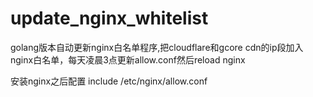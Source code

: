# update_nginx_whitelist
golang版本自动更新nginx白名单程序,把cloudflare和gcore cdn的ip段加入nginx白名单，每天凌晨3点更新allow.conf然后reload nginx


安装nginx之后配置 include /etc/nginx/allow.conf

